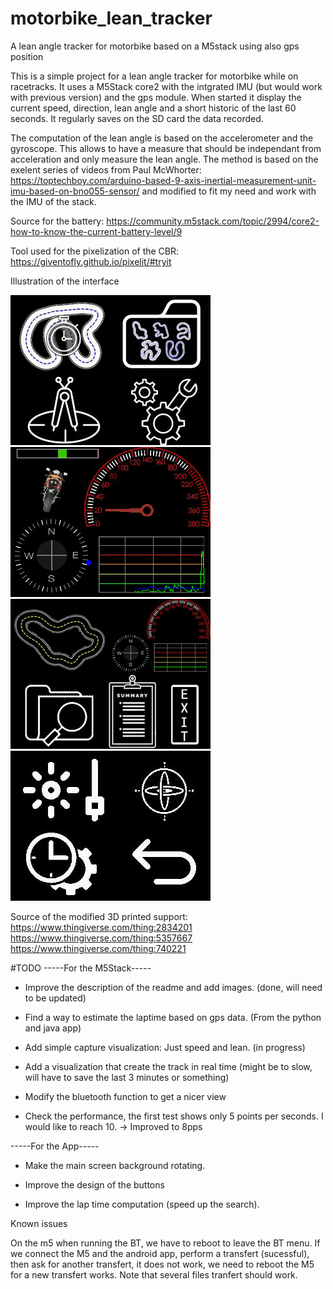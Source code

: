 # motorbike_lean_tracker
A lean angle tracker for motorbike based on a M5stack using also gps position

This is a simple project for a lean angle tracker for motorbike while on racetracks.
It uses a M5Stack core2 with the intgrated IMU (but would work with previous version) and the gps module.
When started it display the current speed, direction, lean angle and a short historic of the last 60 seconds.
It regularly saves on the SD card the data recorded.

The computation of the lean angle is based on the accelerometer and the gyroscope. This allows to have a measure that should be independant from acceleration and only measure the lean angle. The method is based on the exelent series of videos from Paul McWhorter: https://toptechboy.com/arduino-based-9-axis-inertial-measurement-unit-imu-based-on-bno055-sensor/ and modified to fit my need and work with the IMU of the stack.

Source for the battery: https://community.m5stack.com/topic/2994/core2-how-to-know-the-current-battery-level/9

Tool used for the pixelization of the CBR: https://giventofly.github.io/pixelit/#tryit

Illustration of the interface

![Main menu](https://github.com/yohan-hicof/motorbike_lean_tracker/blob/main/screen/main_screen.png)
![Main capture screen](https://github.com/yohan-hicof/motorbike_lean_tracker/blob/main/screen/capture_screen.png)
![Replay menu](https://github.com/yohan-hicof/motorbike_lean_tracker/blob/main/screen/replay_screen.png)
![Configuration menu](https://github.com/yohan-hicof/motorbike_lean_tracker/blob/main/screen/config_screen.png)

Source of the modified 3D printed support: https://www.thingiverse.com/thing:2834201
https://www.thingiverse.com/thing:5357667
https://www.thingiverse.com/thing:740221

#TODO
-----For the M5Stack-----

- Improve the description of the readme and add images. (done, will need to be updated)

- Find a way to estimate the laptime based on gps data. (From the python and java app)

- Add simple capture visualization: Just speed and lean. (in progress)

- Add a visualization that create the track in real time (might be to slow, will have to save the last 3 minutes or something)

- Modify the bluetooth function to get a nicer view

- Check the performance, the first test shows only 5 points per seconds. I would like to reach 10. -> Improved to 8pps

-----For the App-----

- Make the main screen background rotating.

- Improve the design of the buttons

- Improve the lap time computation (speed up the search).

Known issues

On the m5 when running the BT, we have to reboot to leave the BT menu.
If we connect the M5 and the android app, perform a transfert (sucessful), then ask for another transfert, it does not work, 
we need to reboot the M5 for a new transfert works. Note that several files tranfert should work.